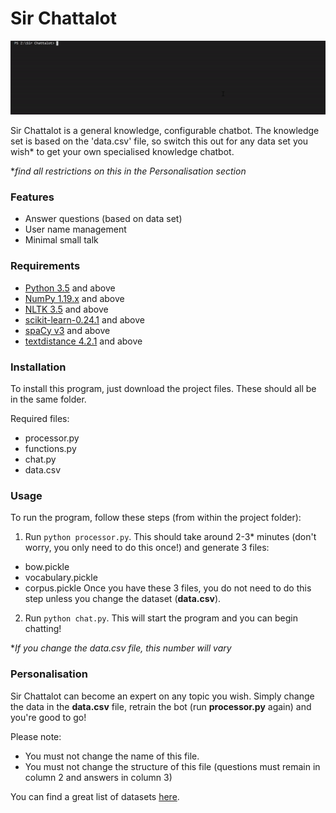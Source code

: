 # Sir Chattalot

![](demo/chattalot_demo.gif)

Sir Chattalot is a general knowledge, configurable chatbot. The knowledge set is based on the 'data.csv' file, so switch this out for any data set you wish* to get your own specialised knowledge chatbot.

**find all restrictions on this in the Personalisation section*

### Features
- Answer questions (based on data set)
- User name management
- Minimal small talk

### Requirements 
- [Python 3.5](https://www.python.org/downloads/) and above
- [NumPy 1.19.x](https://numpy.org/install/) and above
- [NLTK 3.5](https://www.nltk.org/install.html) and above
- [scikit-learn-0.24.1](https://scikit-learn.org/stable/install.html) and above
- [spaCy v3](https://spacy.io/usage) and above
- [textdistance 4.2.1](https://pypi.org/project/textdistance/) and above

### Installation
To install this program, just download the project files. These should all be in the same folder.

Required files:
- processor.py
- functions.py
- chat.py
- data.csv

### Usage
To run the program, follow these steps (from within the project folder):

1. Run `python processor.py`. This should take around 2-3* minutes (don't worry, you only need to do this once!) and generate 3 files:
  - bow.pickle
  - vocabulary.pickle
  - corpus.pickle
Once you have these 3 files, you do not need to do this step unless you change the dataset (**data.csv**).
2. Run `python chat.py`. This will start the program and you can begin chatting!

**If you change the data.csv file, this number will vary*

### Personalisation
Sir Chattalot can become an expert on any topic you wish. Simply change the data in the **data.csv** file, retrain the bot (run **processor.py** again) and you're good to go!

Please note:
- You must not change the name of this file.
- You must not change the structure of this file (questions must remain in column 2 and answers in column 3)

You can find a great list of datasets [here](https://github.com/ad-freiburg/large-qa-datasets).
